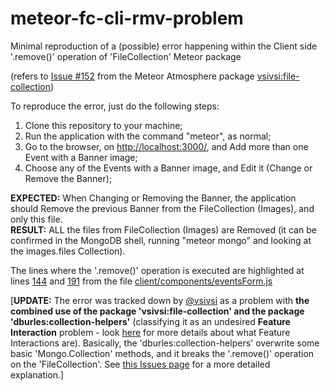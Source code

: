# meteor-fc-cli-rmv-problem
Minimal reproduction of a (possible) error happening within the Client side '.remove()' operation of 'FileCollection' Meteor package

(refers to <a href="https://github.com/vsivsi/meteor-file-collection/issues/152">Issue \#152</a> from the Meteor Atmosphere package <a href="https://github.com/vsivsi/meteor-file-collection">vsivsi:file-collection</a>)

To reproduce the error, just do the following steps:

1. Clone this repository to your machine;
2. Run the application with the command "meteor", as normal;
3. Go to the browser, on <a href="http://localhost:3000/">http://localhost:3000/</a>, and Add more than one Event with a Banner image;
4. Choose any of the Events with a Banner image, and Edit it (Change or Remove the Banner);

<b>EXPECTED:</b> When Changing or Removing the Banner, the application should Remove the previous Banner from the FileCollection (Images), and only this file.
<br>
<b>RESULT:</b> ALL the files from FileCollection (Images) are Removed (it can be confirmed in the MongoDB shell, running "meteor mongo" and looking at the images.files Collection).

The lines where the '.remove()' operation is executed are highlighted at lines <a href="https://github.com/RaniereSouza/meteor-fc-cli-rmv-problem/blob/master/client/components/eventsForm.js#L144">144</a> and <a href="https://github.com/RaniereSouza/meteor-fc-cli-rmv-problem/blob/master/client/components/eventsForm.js#L191">191</a> from the file <a href="https://github.com/RaniereSouza/meteor-fc-cli-rmv-problem/blob/master/client/components/eventsForm.js">client/components/eventsForm.js</a>

[<b>UPDATE:</b> The error was tracked down by <a href="https://github.com/vsivsi">@vsivsi</a> as a problem with <b>the combined use of the package 'vsivsi:file-collection' and the package 'dburles:collection-helpers'</b> (classifying it as an undesired <b>Feature Interaction</b> problem - look <a href="https://en.wikipedia.org/wiki/Feature_interaction_problem">here</a> for more details about what Feature Interactions are). Basically, the 'dburles:collection-helpers' overwrite some basic 'Mongo.Collection' methods, and it breaks the '.remove()' operation on the 'FileCollection'. See <a href="https://github.com/vsivsi/meteor-file-collection/issues/152">this Issues page</a> for a more detailed explanation.]
